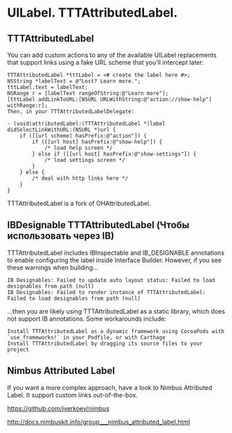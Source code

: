 UILabel. TTTAttributedLabel.
==

## TTTAttributedLabel

You can add custom actions to any of the available UILabel replacements that support links using a fake URL scheme that you'll intercept later:

```objc
TTTAttributedLabel *tttLabel = <# create the label here #>;
NSString *labelText = @"Lost? Learn more.";
tttLabel.text = labelText;
NSRange r = [labelText rangeOfString:@"Learn more"]; 
[tttLabel addLinkToURL:[NSURL URLWithString:@"action://show-help"] withRange:r];
Then, in your TTTAttributedLabelDelegate:

- (void)attributedLabel:(TTTAttributedLabel *)label didSelectLinkWithURL:(NSURL *)url {
    if ([[url scheme] hasPrefix:@"action"]) {
        if ([[url host] hasPrefix:@"show-help"]) {
            /* load help screen */
        } else if ([[url host] hasPrefix:@"show-settings"]) {
            /* load settings screen */
        }
    } else {
        /* deal with http links here */
    }
}
```

TTTAttributedLabel is a fork of OHAttributedLabel.

## IBDesignable TTTAttributedLabel (Чтобы использовать через IB)

TTTAttributedLabel includes IBInspectable and IB_DESIGNABLE annotations to enable configuring the label inside Interface Builder. However, if you see these warnings when building...
```
IB Designables: Failed to update auto layout status: Failed to load designables from path (null)
IB Designables: Failed to render instance of TTTAttributedLabel: Failed to load designables from path (null)
```
...then you are likely using TTTAttributedLabel as a static library, which does not support IB annotations. Some workarounds include:

```
Install TTTAttributedLabel as a dynamic framework using CocoaPods with `use_frameworks!` in your Podfile, or with Carthage
Install TTTAttributedLabel by dragging its source files to your project
```

## Nimbus Attributed Label

If you want a more complex approach, have a look to Nimbus Attributed Label. It support custom links out-of-the-box.

https://github.com/jverkoey/nimbus

http://docs.nimbuskit.info/group___nimbus_attributed_label.html



